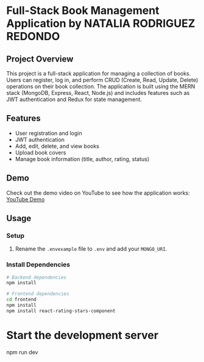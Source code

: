 # Full-Stack Book Management Application by NATALIA RODRIGUEZ REDONDO

## Project Overview

This project is a full-stack application for managing a collection of books. Users can register, log in, and perform CRUD (Create, Read, Update, Delete) operations on their book collection. The application is built using the MERN stack (MongoDB, Express, React, Node.js) and includes features such as JWT authentication and Redux for state management.

## Features

- User registration and login
- JWT authentication
- Add, edit, delete, and view books
- Upload book covers
- Manage book information (title, author, rating, status)

## Demo

Check out the demo video on YouTube to see how the application works: [YouTube Demo](https://youtu.be/ZgAoukURXuc)

## Usage

### Setup

1. Rename the `.envexample` file to `.env` and add your `MONGO_URI`.

### Install Dependencies

```bash
# Backend dependencies
npm install

# Frontend dependencies
cd frontend
npm install
npm install react-rating-stars-component
```

# Start the development server
npm run dev
